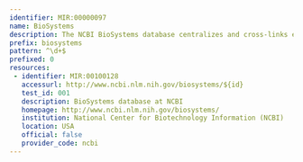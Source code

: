 ```yaml
---
identifier: MIR:00000097
name: BioSystems
description: The NCBI BioSystems database centralizes and cross-links existing biological systems databases, increasing their utility and target audience by integrating their pathways and systems into NCBI resources.
prefix: biosystems
pattern: ^\d+$
prefixed: 0
resources:
 - identifier: MIR:00100128
   accessurl: http://www.ncbi.nlm.nih.gov/biosystems/${id}
   test_id: 001
   description: BioSystems database at NCBI
   homepage: http://www.ncbi.nlm.nih.gov/biosystems/
   institution: National Center for Biotechnology Information (NCBI)
   location: USA
   official: false
   provider_code: ncbi
---
```

